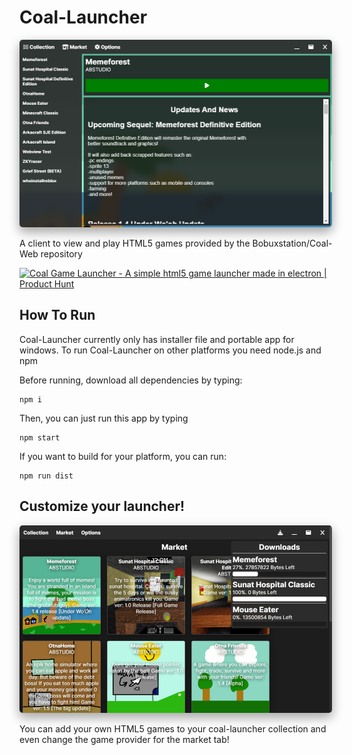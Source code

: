 # Coal-Launcher
<img src="https://raw.githubusercontent.com/Bobuxstation/Coal-Launcher/main/assets/coallaunchergame.png" style="height: 300px; width: 500px; border-radius: 5px;box-shadow: 0 8px 16px 0 rgba(0, 0, 0, 0.2), 0 6px 20px 0 rgba(0, 0, 0, 0.19);"></img>

A client to view and play HTML5 games provided by the Bobuxstation/Coal-Web repository

<a href="https://www.producthunt.com/posts/coal-game-launcher?utm_source=badge-featured&utm_medium=badge&utm_souce=badge-coal&#0045;game&#0045;launcher" target="_blank"><img src="https://api.producthunt.com/widgets/embed-image/v1/featured.svg?post_id=366647&theme=dark" alt="Coal&#0032;Game&#0032;Launcher - A&#0032;simple&#0032;html5&#0032;game&#0032;launcher&#0032;made&#0032;in&#0032;electron | Product Hunt" style="width: 250px; height: 54px;" width="250" height="54" /></a>

## How To Run
Coal-Launcher currently only has installer file and portable app for windows.
To run Coal-Launcher on other platforms you need node.js and npm

Before running, download all dependencies by typing:

```
npm i
```

Then, you can just run this app by typing

```
npm start
```

If you want to build for your platform, you can run: 

```
npm run dist
```

## Customize your launcher!

<img src="https://raw.githubusercontent.com/Bobuxstation/Coal-Launcher/main/assets/coallaunchermarket.png" style="height: 300px; width: 500px; border-radius: 5px;box-shadow: 0 8px 16px 0 rgba(0, 0, 0, 0.2), 0 6px 20px 0 rgba(0, 0, 0, 0.19);"></img>

You can add your own HTML5 games to your coal-launcher collection and even change the game provider for the market tab!


